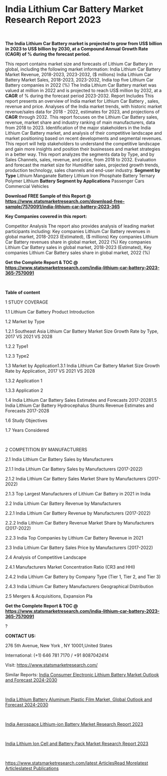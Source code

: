 <h1>India Lithium Car Battery Market Research Report 2023</h1><br/><p><strong>The India Lithium Car Battery market is projected to grow from US$ billion in 2023 to US$ billion by 2030, at a Compound Annual Growth Rate (<strong>CAGR</strong>) of % during the forecast period. </strong></p>
 
 
 
 <p>This report contains market size and forecasts of Lithium Car Battery in global, including the following market information: India Lithium Car Battery Market Revenue, 2018-2023, 2023-2032, ($ millions) India Lithium Car Battery Market Sales, 2018-2023, 2023-2032, India top five Lithium Car Battery companies in 2022 (%) The India Lithium Car Battery market was valued at million in 2022 and is projected to reach US$ million by 2032, at a <strong>CAGR</strong> of % during the forecast period 2023-2032. Report Includes This report presents an overview of India market for Lithium Car Battery , sales, revenue and price. Analyses of the India market trends, with historic market revenue/sales data for 2018 - 2022, estimates for 2023, and projections of <strong>CAGR</strong> through 2032. This report focuses on the Lithium Car Battery sales, revenue, market share and industry ranking of main manufacturers, data from 2018 to 2023. Identification of the major stakeholders in the India Lithium Car Battery market, and analysis of their competitive landscape and market positioning based on recent developments and segmental revenues. This report will help stakeholders to understand the competitive landscape and gain more insights and position their businesses and market strategies in a better way. This report analyzes the segments data by Type, and by Sales Channels, sales, revenue, and price, from 2018 to 2032. Evaluation and forecast the market size for Humidifier sales, projected growth trends, production technology, sales channels and end-user industry. <strong>Segment by Type</strong> Lithium Manganate Battery Lithium lron Phosphate Battery Ternary Polymer Lithium <strong>Battery Segment <strong><strong>by Applications</strong></strong></strong> Passenger Cars Commercial Vehicles</p>
 
 
 
 <p><strong>Download FREE Sample of this Report @ <a href="https://www.statsmarketresearch.com/download-free-sample/7570091/india-lithium-car-battery-2023-365">https://www.statsmarketresearch.com/download-free-sample/7570091/india-lithium-car-battery-2023-365</a></strong></p>
 
 
 
 <p><strong>Key Companies covered in this report:</strong></p>
 
 
 
 <p>Competitor Analysis The report also provides analysis of leading market participants including: Key companies Lithium Car Battery revenues in global market, 2018-2023 (Estimated), ($ millions) Key companies Lithium Car Battery revenues share in global market, 2022 (%) Key companies Lithium Car Battery sales in global market, 2018-2023 (Estimated), Key companies Lithium Car Battery sales share in global market, 2022 (%)</p>
 
 
 
 <div><b>Get the Complete Report & TOC @ <a href="https://www.statsmarketresearch.com/india-lithium-car-battery-2023-365-7570091">https://www.statsmarketresearch.com/india-lithium-car-battery-2023-365-7570091</a></b></div>
 
 
 
 <p><br />
 
 <b>Table of content</b></p>
 
 
 
 <p>1 STUDY COVERAGE<br />
 
 1.1 Lithium Car Battery Product Introduction<br />
 
 1.2 Market by Type<br />
 
 1.2.1 Southeast Asia Lithium Car Battery Market Size Growth Rate by Type, 2017 VS 2021 VS 2028<br />
 
 1.2.2 Type1<br />
 
 1.2.3 Type2<br />
 
 1.3 Market by Application1.3.1 India Lithium Car Battery Market Size Growth Rate by Application, 2017 VS 2021 VS 2028<br />
 
 1.3.2 Application 1<br />
 
 1.3.3 Application 2<br />
 
 1.4 India Lithium Car Battery Sales Estimates and Forecasts 2017-20281.5 India Lithium Car Battery Hydrocephalus Shunts Revenue Estimates and Forecasts 2017-2028<br />
 
 1.6 Study Objectives<br />
 
 1.7 Years Considered<br />
 
 <br />
 
 2 COMPETITION BY MANUFACTURERS<br />
 
 2.1 India Lithium Car Battery Sales by Manufacturers<br />
 
 2.1.1 India Lithium Car Battery Sales by Manufacturers (2017-2022)<br />
 
 2.1.2 India Lithium Car Battery Sales Market Share by Manufacturers (2017-2022)<br />
 
 2.1.3 Top Largest Manufacturers of Lithium Car Battery in 2021 in India<br />
 
 2.2 India Lithium Car Battery Revenue by Manufacturers<br />
 
 2.2.1 India Lithium Car Battery Revenue by Manufacturers (2017-2022)<br />
 
 2.2.2 India Lithium Car Battery Revenue Market Share by Manufacturers (2017-2022)<br />
 
 2.2.3 India Top Companies by Lithium Car Battery Revenue in 2021<br />
 
 2.3 India Lithium Car Battery Sales Price by Manufacturers (2017-2022)<br />
 
 2.4 Analysis of Competitive Landscape<br />
 
 2.4.1 Manufacturers Market Concentration Ratio (CR3 and HHI)<br />
 
 2.4.2 India Lithium Car Battery by Company Type (Tier 1, Tier 2, and Tier 3)<br />
 
 2.4.3 India Lithium Car Battery Manufacturers Geographical Distribution<br />
 
 2.5 Mergers & Acquisitions, Expansion Pla</p>
 
 
 
 <div><b>Get the Complete Report & TOC @ <a href="https://www.statsmarketresearch.com/india-lithium-car-battery-2023-365-7570091">https://www.statsmarketresearch.com/india-lithium-car-battery-2023-365-7570091</a></b></div>
 
 
 
 <p>? </p>
 
 
 
 <p><b>CONTACT US:</b><br />
 
 276 5th Avenue, New York , NY 10001,United States<br />
 
 International: (+1) 646 781 7170 / +91 8087042414<br />
 
 Visit: <a href="https://www.statsmarketresearch.com/">https://www.statsmarketresearch.com/</a><br />
 
 Similar Reports: <a href="https://www.statsmarketresearch.com/india-lithium-car-battery-2023-365-7570091">India Consumer Electronic Lithium Battery Market Outlook and Forecast 2024-2030</a><br />
 
 <br />
 
 <a href="https://www.statsmarketresearch.com/india-lithium-car-battery-2023-365-7570091">India Lithium Battery Aluminum Plastic Film Market, Global Outlook and Forecast 2024-2030</a><br />
 
 <br />
 
 <a href="https://www.statsmarketresearch.com/india-lithium-car-battery-2023-365-7570091">India Aerospace Lithium-ion Battery Market Research Report 2023</a><br />
 
 <br />
 
 <a href="https://www.statsmarketresearch.com/india-lithium-car-battery-2023-365-7570091">India Lithium Ion Cell and Battery Pack Market Research Report 2023</a><br />
 
 <br />
 
 <a href="https://gyeongbokgung.com">https://www.statsmarketresearch.com/</a><a href="https://hallyeomaritime.com">latest Articles</a><a href="https://jingwansa.com">Read More</a><a href="https://nguoiviet.jp/">latest Articles</a><a href="https://www.intelmarketresearch.com/">latest Publications</a></p>